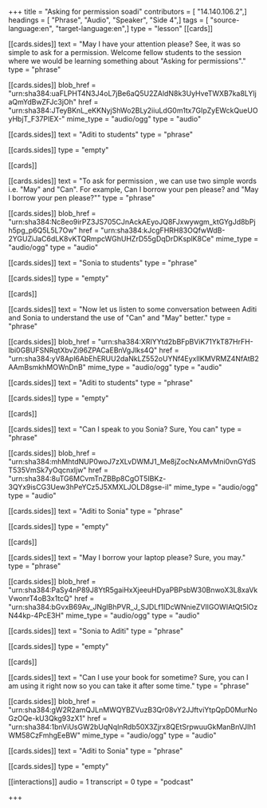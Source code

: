 +++
title = "Asking for permission soadi"
contributors = [ "14.140.106.2",]
headings = [ "Phrase", "Audio", "Speaker", "Side 4",]
tags = [ "source-language:en", "target-language:en",]
type = "lesson"
[[cards]]

[[cards.sides]]
text = "May I have your attention please? See, it was so simple to ask for a permission. Welcome fellow students to the session where we would be learning something about \"Asking for permissions\"."
type = "phrase"

[[cards.sides]]
blob_href = "urn:sha384:uaFLPHT4N3J4oL7jBe6aQ5U2ZAldN8k3UyHveTWXB7ka8LYljaQmYdBwZFJc3jOh"
href = "urn:sha384:JTeyBKnL_eKKNyjShWo2BLy2iiuLdG0m1tx7GIpZyEWckQueUOyHbjT_F37PIEX-"
mime_type = "audio/ogg"
type = "audio"

[[cards.sides]]
text = "Aditi to students"
type = "phrase"

[[cards.sides]]
type = "empty"

[[cards]]

[[cards.sides]]
text = "To ask for permission , we can use two simple words i.e. \"May\" and \"Can\". For example, Can I borrow your pen please? and \"May I borrow your pen please?\""
type = "phrase"

[[cards.sides]]
blob_href = "urn:sha384:Nc8eo9irPZ3JS705CJnAckAEyoJQ8FJxwywgm_ktGYgJd8bPjh5pg_p6Q5L5L7Ow"
href = "urn:sha384:kJcgFHRH83OQfwWdB-2YGUZiJaC6dLK8vKTQRmpcWGhUHZrD55gDqDrDKsplK8Ce"
mime_type = "audio/ogg"
type = "audio"

[[cards.sides]]
text = "Sonia to students"
type = "phrase"

[[cards.sides]]
type = "empty"

[[cards]]

[[cards.sides]]
text = "Now let us listen to some conversation between Aditi and Sonia to understand the use of \"Can\" and \"May\" better."
type = "phrase"

[[cards.sides]]
blob_href = "urn:sha384:XRIYYtd2bBFpBViK71YkT87HrFH-lbi0GBUFSNRqtXbvZi96ZPACaEBnVgJlks4Q"
href = "urn:sha384:yV8Apl6AbEhERUU2daNkLZ552oUYNf4EyxlIKMVRMZ4NfAtB2AAmBsmkhMOWnDnB"
mime_type = "audio/ogg"
type = "audio"

[[cards.sides]]
text = "Aditi to students"
type = "phrase"

[[cards.sides]]
type = "empty"

[[cards]]

[[cards.sides]]
text = "Can I speak to you Sonia? Sure, You can"
type = "phrase"

[[cards.sides]]
blob_href = "urn:sha384:mhMhtdNUP0woJ7zXLvDWMJ1_Me8jZocNxAMvMni0vnGYdST535VmSk7yOqcnxljw"
href = "urn:sha384:8uTG6MCvmTnZBBp8CgOT5IBKz-3QYx9isCG3Uew3hPeYCz5J5XMXLJOLD8gse-iI"
mime_type = "audio/ogg"
type = "audio"

[[cards.sides]]
text = "Aditi to Sonia"
type = "phrase"

[[cards.sides]]
type = "empty"

[[cards]]

[[cards.sides]]
text = "May I borrow your laptop please? Sure, you may."
type = "phrase"

[[cards.sides]]
blob_href = "urn:sha384:PaSy4nP89J8YtR5gaiHxXjeeuHDyaPBPsbW30BnwoX3L8xaVkVwonrT4oB3x1tcQ"
href = "urn:sha384:bGvxB69Av_JNgIBhPVR_J_SJDLf1IDcWNnieZVIlGOWIAtQt5lOzN44kp-4PcE3H"
mime_type = "audio/ogg"
type = "audio"

[[cards.sides]]
text = "Sonia to Aditi"
type = "phrase"

[[cards.sides]]
type = "empty"

[[cards]]

[[cards.sides]]
text = "Can I use your book for sometime? Sure, you can I am using it right now so you can take it after some time."
type = "phrase"

[[cards.sides]]
blob_href = "urn:sha384:gW2R2amQJLnMWQYBZVuzB3Qr08vY2JJftviYtpQpD0MurNoGzOQe-kU3Qkg93zX1"
href = "urn:sha384:1bnViUsGW2bUqNqlnRdb50X3Zjrx8QEtSrpwuuGkManBnVJIh1WM58CzFmhgEeBW"
mime_type = "audio/ogg"
type = "audio"

[[cards.sides]]
text = "Aditi to Sonia"
type = "phrase"

[[cards.sides]]
type = "empty"

[[interactions]]
audio = 1
transcript = 0
type = "podcast"

+++
